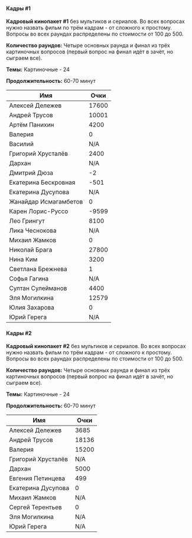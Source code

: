 <!-- tabs:start -->
#### **Кадры #1**

**Кадровый кинопакет #1** без мультиков и сериалов. Во всех вопросах нужно назвать фильм по трём кадрам - от сложного к простому. Вопросы во всех раундах распределены по стоимости от 100 до 500.

**Количество раундов:** Четыре основных раунда и финал из трёх картиночных вопросов (первый вопрос на финал идёт в зачёт, но сыграем все).

**Темы:** Картиночные - 24

**Продолжительность:** 60-70 минут

Имя | Очки
-- | --
Алексей Дележев | 17600
Андрей Трусов | 10001
Артём Панихин | 4200
Валерия | 0
Василий | N/A
Григорий Хрусталёв | 2400
Дархан | N/A
Дмитрий Дюза | -2
Екатерина Бескровная | -501
Екатерина Дусупова | N/A
Жанайдар Исмагамбетов | 0
Карен Лорис-Руссо | -9599
Лео Грингут | 8100
Лика Чеснокова | N/A
Михаил Жамков | 0
Николай Брага | 27800
Нина Ким | 3200
Светлана Брежнева | 1
Софья Гагина | N/A
Султан Сулейманов | 4400
Эля Могилкина | 12579
Юлия Захарова | 0
Юрий Герега | N/A

#### **Кадры #2**

**Кадровый кинопакет #2** без мультиков и сериалов. Во всех вопросах нужно назвать фильм по трём кадрам - от сложного к простому. Вопросы во всех раундах распределены по стоимости от 100 до 500.

**Количество раундов:** Четыре основных раунда и финал из трёх картиночных вопросов (первый вопрос на финал идёт в зачёт, но сыграем все).

**Темы:** Картиночные - 24

**Продолжительность:** 60-70 минут

Имя | Очки
-- | --
Алексей Дележев | 3685
Андрей Трусов | 18136
Валерия | 15200
Григорий Хрусталёв | N/A
Дархан | 5000
Евгения Петинцева | 499
Екатерина Дусупова | 0
Михаил Жамков | N/A
Сергей Терентьев | 0
Эля Могилкина | N/A
Юрий Герега | N/A

<!-- tabs:end -->